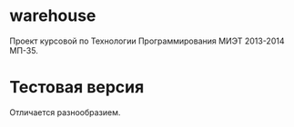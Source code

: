 warehouse
=========
Проект курсовой по Технологии Программирования
МИЭТ 2013-2014 МП-35.

Тестовая версия
=========
Отличается разнообразием.
